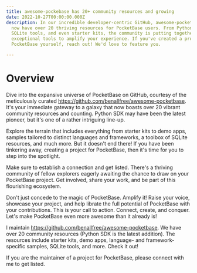 ```yaml
---
title: awesome-pockebase has 20+ community resources and growing
date: 2022-10-27T00:00:00.000Z
description: In our incredible developer-centric GitHub, awesome-pocketbase, we
  now have over 20 thriving resources for PocketBase users. From Python SDKs to
  SQLite tools, and even starter kits, the community is putting together some
  exceptional tools to amplify your experience. If you've created a project for
  PocketBase yourself, reach out! We'd love to feature you.

---
```


# Overview

Dive into the expansive universe of PocketBase on GitHub, courtesy of the meticulously curated https://github.com/benallfree/awesome-pocketbase. It's your immediate gateway to a galaxy that now boasts over 20 vibrant community resources and counting. Python SDK may have been the latest pioneer, but it's one of a rather intriguing line-up.

Explore the terrain that includes everything from starter kits to demo apps, samples tailored to distinct languages and frameworks, a toolbox of SQLite resources, and much more. But it doesn't end there! If you have been tinkering away, creating a project for PocketBase, then it's time for you to step into the spotlight.

Make sure to establish a connection and get listed. There's a thriving community of fellow explorers eagerly awaiting the chance to draw on your PocketBase project. Get involved, share your work, and be part of this flourishing ecosystem.

Don't just concede to the magic of PocketBase. Amplify it! Raise your voice, showcase your project, and help librate the full potential of PocketBase with your contributions. This is your call to action. Connect, create, and conquer. Let's make PocketBase even more awesome than it already is!


I maintain https://github.com/benallfree/awesome-pocketbase. We have over 20 community resources (Python SDK is the latest addition). The resources include starter kits, demo apps, language- and framework-specific samples, SQLite tools, and more. Check it out!

If you are the maintainer of a project for PocketBase, please connect with me to get listed.
